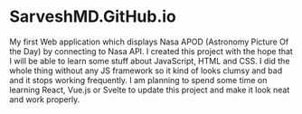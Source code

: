 # SarveshMD.GitHub.io
My first Web application which displays Nasa APOD (Astronomy Picture Of the Day) by connecting to Nasa API. 
I created this project with the hope that I will be able to learn some stuff about JavaScript, HTML and CSS. I did the whole thing without any JS framework so it kind of looks clumsy and bad and it stops working frequently. I am planning to spend some time on learning React, Vue.js or Svelte to update this project and make it look neat and work properly.
